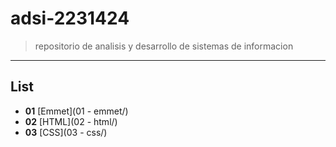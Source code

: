 # adsi-2231424
> repositorio de analisis y desarrollo de sistemas de informacion 
---
## List

- **01** [Emmet](01 - emmet/)
- **02** [HTML](02 - html/)
- **03** [CSS](03 - css/)